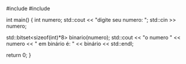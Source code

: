 #include <iostream>
#include <bitset>

int main() {
int numero;
std::cout << "digite seu numero: ";
std::cin >> numero;

std::bitset<sizeof(int)*8> binario(numero);
std::cout << "o numero " << numero << " em binário é: " << binário << std::endl;

return 0;
}
